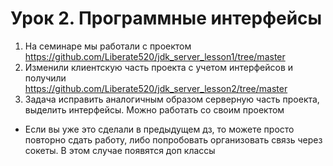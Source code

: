 # Урок 2. Программные интерфейсы
1. На семинаре мы работали с проектом https://github.com/Liberate520/jdk_server_lesson1/tree/master
2. Изменили клиентскую часть проекта с учетом интерфейсов и получили https://github.com/Liberate520/jdk_server_lesson2/tree/master
3. Задача исправить аналогичным образом серверную часть проекта, выделить интерфейсы. Можно работать со своим проектом
* Если вы уже это сделали в предыдущем дз, то можете просто повторно сдать работу, либо попробовать организовать связь через сокеты. В этом случае появятся доп классы
